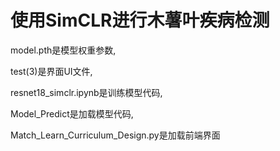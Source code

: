 # 使用SimCLR进行木薯叶疾病检测

model.pth是模型权重参数,

test(3)是界面UI文件,

resnet18_simclr.ipynb是训练模型代码,

Model_Predict是加载模型代码,

Match_Learn_Curriculum_Design.py是加载前端界面

